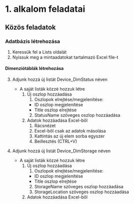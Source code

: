 # 1. alkalom feladatai

## Közös feladatok

### Adatbázis létrehozása
1. Keressük fel a Lists oldalát
2. Nyissuk meg a mintaadatokat tartalmazó Excel file-t
#### Dimenziótáblák létrehozása
3. Adjunk hozzá új listát Device_DimStatus néven
    - A saját listák közzé hozzuk létre
        1. Új oszlop hozzáadása
            1. Oszlopok elrejtése/megjelenítése:
             - ID oszlop megjelenítése
             - Title oszlop elrejtése
            2. StatusName szöveges oszlop hozzáadása
        2. Adatok hozzáadása Excel-ből
            1. Rácsnézet
            2. Excel-ből csak az adatok másolása
            3. Kattintás az új elem sorba egyszer
            4. Beillesztés (CTRL+V)

4. Adjunk hozzá új listát Device_DimStorage néven
    - A saját listák közzé hozzuk létre
        1. Új oszlop hozzáadása
            1. Oszlopok elrejtése/megjelenítése:
             - ID oszlop megjelenítése
             - Title oszlop elrejtése
            2. StorageName szöveges oszlop hozzáadása
            3. StorageLocation szöveges oszlop hozzáadása
        2. Adatok hozzáadása Excel-ből
